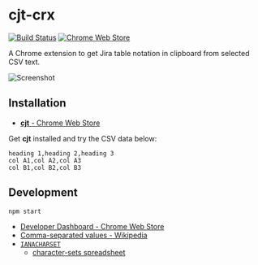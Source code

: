 # cjt-crx

[![Build Status](https://travis-ci.org/announce/cjt-crx.svg?branch=master)](https://travis-ci.org/announce/cjt-crx)
[![Chrome Web Store](https://img.shields.io/chrome-web-store/v/pagmnllnggjajagmlelanjlbompjelmd.svg)](https://chrome.google.com/webstore/detail/pagmnllnggjajagmlelanjlbompjelmd/)

A Chrome extension to get Jira table notation in clipboard from selected CSV text.

![Screenshot](https://rawgit.com/announce/cjt-crx/master/sample/menu.png?raw=true)

## Installation

* [**cjt** \- Chrome Web Store](https://chrome.google.com/webstore/detail/pagmnllnggjajagmlelanjlbompjelmd/publish-accepted)

Get **cjt** installed and try the CSV data below:

```csv
heading 1,heading 2,heading 3
col A1,col A2,col A3
col B1,col B2,col B3
```

## Development

```bash
npm start
```

* [Developer Dashboard \- Chrome Web Store](https://chrome.google.com/webstore/developer/dashboard?hl=en-US&gl=JP)
* [Comma\-separated values \- Wikipedia](https://en.wikipedia.org/wiki/Comma-separated_values#Example)
* [`IANACHARSET`](https://www.iana.org/assignments/character-sets/character-sets.xhtml)
  * [character-sets spreadsheet](https://docs.google.com/spreadsheets/d/16yhgi0mTRcB62waNoMNewsHwl0msZjX1_ZIGODCz-K8/edit?usp=sharing)
